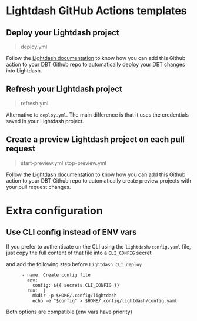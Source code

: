 # Lightdash GitHub Actions templates

## Deploy your Lightdash project
> deploy.yml

Follow the [Lightdash documentation](https://docs.lightdash.com/references/syncing_your_dbt_changes) to know how you can
add this Github action to your DBT Github repo to
automatically deploy your DBT changes into Lightdash.

## Refresh your Lightdash project
> refresh.yml

Alternative to `deploy.yml`. 
The main difference is that it uses the credentials saved in your Lightdash project.

## Create a preview Lightdash project on each pull request
> start-preview.yml
> stop-preview.yml

Follow the [Lightdash documentation](https://docs.lightdash.com/guides/cli/how-to-use-lightdash-preview#set-up-developer-previews-on-your-pull-requests) to know how you can
add this Github action to your DBT Github repo to automatically create preview projects with your pull request changes.

# Extra configuration

## Use CLI config instead of ENV vars

If you prefer to authenticate on the CLI using the `lightdash/config.yaml` file, just copy the full content of that file
into a `CLI_CONFIG` secret

and add the following step before `Lightdash CLI deploy`

```
      - name: Create config file 
        env: 
          config: ${{ secrets.CLI_CONFIG }}          
        run:  |
          mkdir -p $HOME/.config/lightdash
          echo -e "$config" > $HOME/.config/lightdash/config.yaml

```

Both options are compatible (env vars have priority) 
